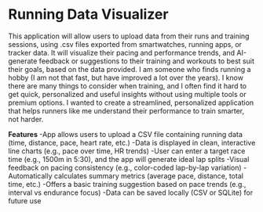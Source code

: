 # Running Data Visualizer

This application will allow users to upload data from their runs and training sessions, using .csv files exported from smartwatches, running apps, or tracker data. It will visualize their pacing and performance trends, and AI-generate feedback or suggestions to their training and workouts to best suit their goals, based on the data provided. I am someone who finds running a hobby (I am not that fast, but have improved a lot over the years). I know there are many things to consider when training, and I often find it hard to get quick, personalized and useful insights without using multiple tools or premium options. I wanted to create a streamlined, personalized application that helps runners like me understand their performance to train smarter, not harder.

**Features**
-App allows users to upload a CSV file containing running data (time, distance, pace, heart rate, etc.)
-Data is displayed in clean, interactive line charts (e.g., pace over time, HR trends)
-User can enter a target race time (e.g., 1500m in 5:30), and the app will generate ideal lap splits
-Visual feedback on pacing consistency (e.g., color-coded lap-by-lap variation)
-Automatically calculates summary metrics (average pace, distance, total time, etc.)
-Offers a basic training suggestion based on pace trends (e.g., interval vs endurance focus)
-Data can be saved locally (CSV or SQLite) for future use
